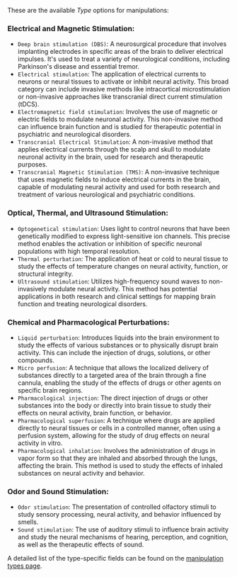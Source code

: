 These are the available *Type* options for manipulations:

### Electrical and Magnetic Stimulation:
- `Deep brain stimulation (DBS)`: A neurosurgical procedure that involves implanting electrodes in specific areas of the brain to deliver electrical impulses. It's used to treat a variety of neurological conditions, including Parkinson's disease and essential tremor.
- `Electrical stimulation`: The application of electrical currents to neurons or neural tissues to activate or inhibit neural activity. This broad category can include invasive methods like intracortical microstimulation or non-invasive approaches like transcranial direct current stimulation (tDCS).
- `Electromagnetic field stimulation`: Involves the use of magnetic or electric fields to modulate neuronal activity. This non-invasive method can influence brain function and is studied for therapeutic potential in psychiatric and neurological disorders.
- `Transcranial Electrical Stimulation`: A non-invasive method that applies electrical currents through the scalp and skull to modulate neuronal activity in the brain, used for research and therapeutic purposes.
- `Transcranial Magnetic Stimulation (TMS)`: A non-invasive technique that uses magnetic fields to induce electrical currents in the brain, capable of modulating neural activity and used for both research and treatment of various neurological and psychiatric conditions.

### Optical, Thermal, and Ultrasound Stimulation:
- `Optogenetical stimulation`: Uses light to control neurons that have been genetically modified to express light-sensitive ion channels. This precise method enables the activation or inhibition of specific neuronal populations with high temporal resolution.
- `Thermal perturbation`: The application of heat or cold to neural tissue to study the effects of temperature changes on neural activity, function, or structural integrity.
- `Ultrasound stimulation`: Utilizes high-frequency sound waves to non-invasively modulate neural activity. This method has potential applications in both research and clinical settings for mapping brain function and treating neurological disorders.

### Chemical and Pharmacological Perturbations:
- `Liquid perturbation`: Introduces liquids into the brain environment to study the effects of various substances or to physically disrupt brain activity. This can include the injection of drugs, solutions, or other compounds.
- `Micro perfusion`: A technique that allows the localized delivery of substances directly to a targeted area of the brain through a fine cannula, enabling the study of the effects of drugs or other agents on specific brain regions.
- `Pharmacological injection`: The direct injection of drugs or other substances into the body or directly into brain tissue to study their effects on neural activity, brain function, or behavior.
- `Pharmacological superfusion`: A technique where drugs are applied directly to neural tissues or cells in a controlled manner, often using a perfusion system, allowing for the study of drug effects on neural activity in vitro.
- `Pharmacological inhalation`: Involves the administration of drugs in vapor form so that they are inhaled and absorbed through the lungs, affecting the brain. This method is used to study the effects of inhaled substances on neural activity and behavior.

### Odor and Sound Stimulation:
- `Odor stimulation`: The presentation of controlled olfactory stimuli to study sensory processing, neural activity, and behavior influenced by smells.
- `Sound stimulation`: The use of auditory stimuli to influence brain activity and study the neural mechanisms of hearing, perception, and cognition, as well as the therapeutic effects of sound.

A detailed list of the type-specific fields can be found on the [manipulation types page]({{"datamodel/schemas/manipulation/"|absolute_url}}).

